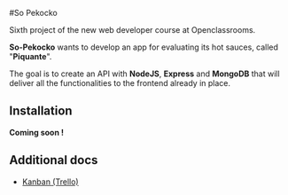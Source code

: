 #So Pekocko

Sixth project of the new web developer course at Openclassrooms. 

**So-Pekocko** wants to develop an app for evaluating its hot sauces, called "**Piquante**". 

The goal is to create an API with **NodeJS**, **Express** and **MongoDB** that will deliver all the functionalities to the frontend already in place.

## Installation

**Coming soon !**

## Additional docs

* [Kanban (Trello)](https://trello.com/b/wD5DrrPd/so-pekocko)
